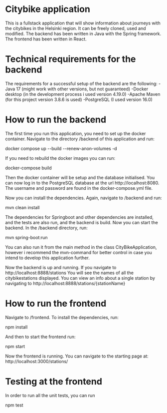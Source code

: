 # Citybike application

This is a fullstack application that will show information about journeys with the
citybikes in the Helsinki region. It can be freely cloned, used and modified. The backend
has been written in Java with the Spring framework. The frontend has been written in React.

# Technical requirements for the backend
The requirements for a successful setup of the backend are the following:
-Java 17 (might work with other versions, but not guaranteed)
-Docker desktop (in the development process i used version 4.19.0)
-Apache Maven (for this project version 3.8.6 is used)
-PostgreSQL (I used version 16.0)

# How to run the backend
The first time you run this application, you need to set up the docker container.
Navigate to the directory /backend of this application and run:

docker compose up --build --renew-anon-volumes -d

If you need to rebuild the docker images you can run:

docker-compose build

Then the docker container will be setup and the database initialised. You can now log in 
to the PostgreSQL database at the url http://localhost:8080. The username and password are
found in the docker-compose.yml file.

Now you can install the dependencies. Again, navigate to /backend and run:

mvn clean install

The dependencies for Springboot and other dependencies are installed, 
and the tests are also run, and the backend is build. Now you can start the
backend. In the /backend directory, run:

mvn spring-boot:run

You can also run it from the main method in the class CityBikeApplication, however i recommend
the mvn-command for better control in case you intend to develop this application further.

Now the backend is up and running. If you navigate to http://localhost:8888/stations You
will see the names of all the citybikestations displayed. You can view an info about
a single station by navigating to http://localhost:8888/stations/{stationName}

# How to run the frontend

Navigate to /frontend. To install the dependencies, run:

npm install

And then to start the frontend run:

npm start

Now the frontend is running. You can navigate to the starting page at: http://localhost:3000/stations/

# Testing at the frontend

In order to run all the unit tests, you can run 

npm test



